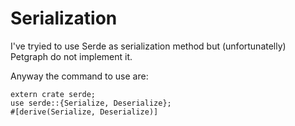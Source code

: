 # Serialization

I've tryied to use Serde as serialization method but (unfortunatelly) Petgraph do not implement it.

Anyway the command to use are:
```
extern crate serde;
use serde::{Serialize, Deserialize};
#[derive(Serialize, Deserialize)]
```